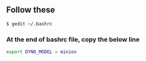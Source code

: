 ## Follow these


 
```sh
$ gedit ~/.bashrc
```


### At the end of bashrc file, copy the below line


```sh
export DYNO_MODEL = minion
```
